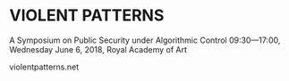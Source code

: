# VIOLENT PATTERNS

A Symposium on Public Security under Algorithmic Control
09:30—17:00, Wednesday June 6, 2018, Royal Academy of Art

violentpatterns.net
